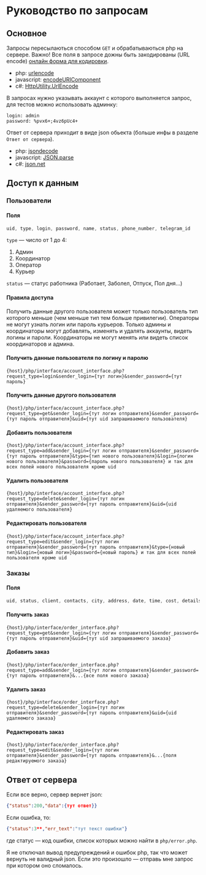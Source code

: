 # Руководство по запросам
## Основное
Запросы пересылаються способом `GET` и обрабатываються php на сервере.
Важно! Все поля в запросе дожны быть закодированы (URL encode) [онлайн форма для кодировки](https://www.urlencoder.org/).
* php: [urlencode](https://www.php.net/manual/en/function.urlencode.php)  
* javascript: [encodeURIComponent](https://developer.mozilla.org/en-US/docs/Web/JavaScript/Reference/Global_Objects/encodeURIComponent)  
* c#: [HttpUtility.UrlEncode](https://docs.microsoft.com/en-us/dotnet/api/system.web.httputility.urlencode?view=netcore-3.1)

В запросах нужно указывать аккаунт с которого выполняется запрос, для тестов можно использовать админку: 
```
login: admin
password: %pvx6+;4vz6pUc4+
```

Ответ от сервера приходит в виде json обьекта (больше инфы в разделе `Ответ от сервера`).
* php: [jsondecode](https://www.php.net/manual/en/function.json-decode.php)
* javascript: [JSON.parse](https://developer.mozilla.org/en-US/docs/Web/JavaScript/Reference/Global_Objects/JSON/parse)
* c#: [json.net](https://www.newtonsoft.com/json)


## Доступ к данным
### Пользователи
#### Поля
```javascript
uid, type, login, password, name, status, phone_number, telegram_id
```
`type` — число от 1 до 4:
1. Админ
2. Координатор
3. Оператор
4. Курьер

`status` — статус работника (Работает, Заболел, Отпуск, Пол дня...)

#### Правила доступа
Получить данные другого пользователя может только пользователь тип которого меньше (чем меньше тип тем больше привилегии). Операторы не могут узнать логин или пароль курьеров.
Только админы и координаторы могут добавлять, изменять и удалять аккаунты, видеть логины и пароли. Координаторы не могут менять или видеть список координаторов и админа.

#### Получить данные пользователя по логину и паролю
```http request
{host}/php/interface/account_interface.php?request_type=login&sender_login={тут логин}&sender_password={тут пароль}
```

#### Получить данные другого пользователя
```http request
{host}/php/interface/account_interface.php?request_type=get&sender_login={тут логин отправителя}&sender_password={тут пароль отправителя}&uid={тут uid запрашиваемого пользователя}
```

#### Добавить пользователя
```http request
{host}/php/interface/account_interface.php?request_type=add&sender_login={тут логин отправителя}&sender_password={тут пароль отправителя}&type={тип нового пользователя}&login={логин нового пользователя}&password={пароль нового пользователя} и так для всех полей нового пользователя кроме uid
```

#### Удалить пользователя
```http request
{host}/php/interface/account_interface.php?request_type=delete&sender_login={тут логин отправителя}&sender_password={тут пароль отправителя}&uid={uid удаляемого пользователя}
```

#### Редактировать пользователя
```http request
{host}/php/interface/account_interface.php?request_type=edit&sender_login={тут логин отправителя}&sender_password={тут пароль отправителя}&type={новый тип}&login={новый логин}&password={новый пароль} и так для всех полей пользователя кроме uid
```

### Заказы
#### Поля
```javascript
uid, status, client, contacts, city, address, date, time, cost, details, operator_uid, courier_uid
```

#### Получить заказ
```http request
{host}/php/interface/order_interface.php?request_type=get&sender_login={тут логин отправителя}&sender_password={тут пароль отправителя}&uid={тут uid запрашиваемого заказа}
```

#### Добавить заказ
```http request
{host}/php/interface/order_interface.php?request_type=add&sender_login={тут логин отправителя}&sender_password={тут пароль отправителя}&...{все поля нового заказа}
```

#### Удалить заказ
```http request
{host}/php/interface/order_interface.php?request_type=delete&sender_login={тут логин отправителя}&sender_password={тут пароль отправителя}&uid={uid удаляемого заказа}
```

#### Редактировать заказ
```http request
{host}/php/interface/order_interface.php?request_type=edit&sender_login={тут логин отправителя}&sender_password={тут пароль отправителя}&...{поля редактируемого заказа}
```

## Ответ от сервера
Если все верно, сервер вернет json:
```json
{"status":200,"data":{тут ответ}}
```

Если ошибка, то:
```json
{"status":3**,"err_text":"тут текст ошибки"}
```
где статус — код ошибки, список которых можно найти в `php/error.php`.

Я не отключал вывод предупреждений и ошибок php, так что может вернуть не валидный json. Если это произошло — отправь мне запрос при котором оно сломалось.
